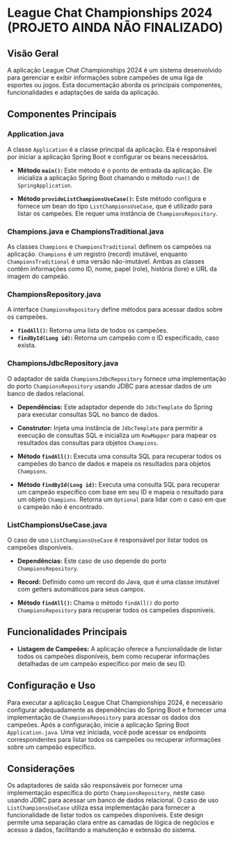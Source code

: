 # League Chat Championships 2024 (PROJETO AINDA NÃO FINALIZADO)

## Visão Geral

A aplicação League Chat Championships 2024 é um sistema desenvolvido para gerenciar e exibir informações sobre campeões de uma liga de esportes ou jogos. Esta documentação aborda os principais componentes, funcionalidades e adaptações de saída da aplicação.

## Componentes Principais

### Application.java

A classe `Application` é a classe principal da aplicação. Ela é responsável por iniciar a aplicação Spring Boot e configurar os beans necessários.

- **Método `main()`:** Este método é o ponto de entrada da aplicação. Ele inicializa a aplicação Spring Boot chamando o método `run()` de `SpringApplication`.

- **Método `provideListChampionsUseCase()`:** Este método configura e fornece um bean do tipo `ListChampionsUseCase`, que é utilizado para listar os campeões. Ele requer uma instância de `ChampionsRepository`.

### Champions.java e ChampionsTraditional.java

As classes `Champions` e `ChampionsTraditional` definem os campeões na aplicação. `Champions` é um registro (record) imutável, enquanto `ChampionsTraditional` é uma versão não-imutável. Ambas as classes contêm informações como ID, nome, papel (role), história (lore) e URL da imagem do campeão.

### ChampionsRepository.java

A interface `ChampionsRepository` define métodos para acessar dados sobre os campeões.

- **`findAll()`:** Retorna uma lista de todos os campeões.
- **`findById(Long id)`:** Retorna um campeão com o ID especificado, caso exista.

### ChampionsJdbcRepository.java

O adaptador de saída `ChampionsJdbcRepository` fornece uma implementação do porto `ChampionsRepository` usando JDBC para acessar dados de um banco de dados relacional.

- **Dependências:** Este adaptador depende do `JdbcTemplate` do Spring para executar consultas SQL no banco de dados.

- **Construtor:** Injeta uma instância de `JdbcTemplate` para permitir a execução de consultas SQL e inicializa um `RowMapper` para mapear os resultados das consultas para objetos `Champions`.

- **Método `findAll()`:** Executa uma consulta SQL para recuperar todos os campeões do banco de dados e mapeia os resultados para objetos `Champions`.

- **Método `findById(Long id)`:** Executa uma consulta SQL para recuperar um campeão específico com base em seu ID e mapeia o resultado para um objeto `Champions`. Retorna um `Optional` para lidar com o caso em que o campeão não é encontrado.

### ListChampionsUseCase.java

O caso de uso `ListChampionsUseCase` é responsável por listar todos os campeões disponíveis.

- **Dependências:** Este caso de uso depende do porto `ChampionsRepository`.

- **Record:** Definido como um record do Java, que é uma classe imutável com getters automáticos para seus campos.

- **Método `findAll()`:** Chama o método `findAll()` do porto `ChampionsRepository` para recuperar todos os campeões disponíveis.

## Funcionalidades Principais

- **Listagem de Campeões:** A aplicação oferece a funcionalidade de listar todos os campeões disponíveis, bem como recuperar informações detalhadas de um campeão específico por meio de seu ID.

## Configuração e Uso

Para executar a aplicação League Chat Championships 2024, é necessário configurar adequadamente as dependências do Spring Boot e fornecer uma implementação de `ChampionsRepository` para acessar os dados dos campeões. Após a configuração, inicie a aplicação Spring Boot `Application.java`. Uma vez iniciada, você pode acessar os endpoints correspondentes para listar todos os campeões ou recuperar informações sobre um campeão específico.

## Considerações

Os adaptadores de saída são responsáveis por fornecer uma implementação específica do porto `ChampionsRepository`, neste caso usando JDBC para acessar um banco de dados relacional. O caso de uso `ListChampionsUseCase` utiliza essa implementação para fornecer a funcionalidade de listar todos os campeões disponíveis. Este design permite uma separação clara entre as camadas de lógica de negócios e acesso a dados, facilitando a manutenção e extensão do sistema.


